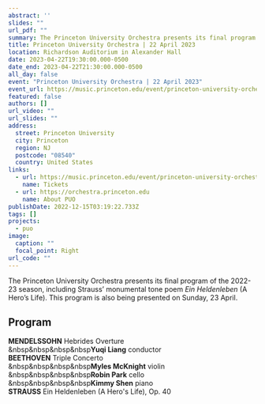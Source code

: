 ```yaml
---
abstract: ''
slides: ""
url_pdf: ""
summary: The Princeton University Orchestra presents its final program of the 2022-23 season.
title: Princeton University Orchestra | 22 April 2023
location: Richardson Auditorium in Alexander Hall
date: 2023-04-22T19:30:00.000-0500
date_end: 2023-04-22T21:30:00.000-0500
all_day: false
event: "Princeton University Orchestra | 22 April 2023"
event_url: https://music.princeton.edu/event/princeton-university-orchestra/2023-04-22/
featured: false
authors: []
url_video: ""
url_slides: ""
address:
  street: Princeton University
  city: Princeton
  region: NJ
  postcode: "08540"
  country: United States
links:
  - url: https://music.princeton.edu/event/princeton-university-orchestra/2023-04-22/
    name: Tickets
  - url: https://orchestra.princeton.edu
    name: About PUO
publishDate: 2022-12-15T03:19:22.733Z
tags: []
projects:
  - puo
image:
  caption: ""
  focal_point: Right
url_code: ""
---
```

The Princeton University Orchestra presents its final program of the 2022-23 season, including Strauss’ monumental tone poem *Ein Heldenleben* (A Hero’s Life). This program is also being presented on Sunday, 23 April.

## Program
**MENDELSSOHN** Hebrides Overture<br>
&nbsp&nbsp&nbsp&nbsp**Yuqi Liang** conductor<br>
**BEETHOVEN** Triple Concerto<br>
&nbsp&nbsp&nbsp&nbsp**Myles McKnight** violin<br>
&nbsp&nbsp&nbsp&nbsp**Robin Park** cello<br>
&nbsp&nbsp&nbsp&nbsp**Kimmy Shen** piano<br>
**STRAUSS** Ein Heldenleben (A Hero's Life), Op. 40

